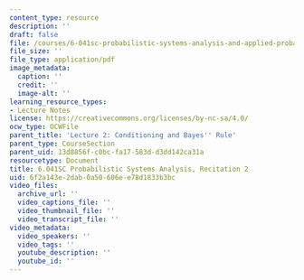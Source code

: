 ```yaml
---
content_type: resource
description: ''
draft: false
file: /courses/6-041sc-probabilistic-systems-analysis-and-applied-probability-fall-2013/6f2a143e2dab0a50606ee78d1833b3bc_MIT6_041SCF13_rec02.pdf
file_size: ''
file_type: application/pdf
image_metadata:
  caption: ''
  credit: ''
  image-alt: ''
learning_resource_types:
- Lecture Notes
license: https://creativecommons.org/licenses/by-nc-sa/4.0/
ocw_type: OCWFile
parent_title: 'Lecture 2: Conditioning and Bayes'' Rule'
parent_type: CourseSection
parent_uid: 13d8856f-c0bc-fa17-583d-d3dd142ca31a
resourcetype: Document
title: 6.041SC Probabilistic Systems Analysis, Recitation 2
uid: 6f2a143e-2dab-0a50-606e-e78d1833b3bc
video_files:
  archive_url: ''
  video_captions_file: ''
  video_thumbnail_file: ''
  video_transcript_file: ''
video_metadata:
  video_speakers: ''
  video_tags: ''
  youtube_description: ''
  youtube_id: ''
---
```

